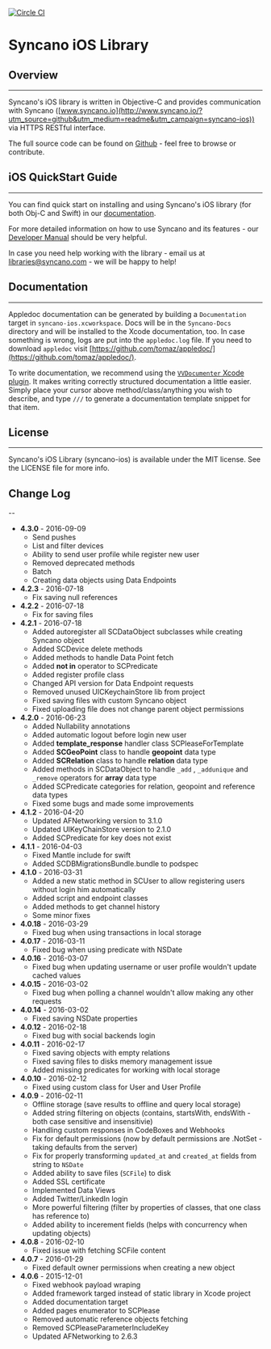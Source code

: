[![Circle CI](https://circleci.com/gh/Syncano/syncano-ios/tree/master.svg?style=svg)](https://circleci.com/gh/Syncano/syncano-ios/tree/master)

# Syncano iOS Library

## Overview
---

Syncano's iOS library is written in Objective-C and provides communication with Syncano ([www.syncano.io](http://www.syncano.io/?utm_source=github&utm_medium=readme&utm_campaign=syncano-ios)) via HTTPS RESTful interface.

The full source code can be found on [Github](https://github.com/Syncano/syncano-ios) - feel free to browse or contribute.

## iOS QuickStart Guide
---

You can find quick start on installing and using Syncano's iOS library (for both Obj-C and Swift) in our [documentation](http://docs.syncano.com/docs/ios/?utm_source=github&utm_medium=readme&utm_campaign=syncano-ios).

For more detailed information on how to use Syncano and its features - our [Developer Manual](http://docs.syncano.com/docs/getting-started-with-syncano/?utm_source=github&utm_medium=readme&utm_campaign=syncano-ios) should be very helpful.

In case you need help working with the library - email us at libraries@syncano.com - we will be happy to help!

## Documentation
-------------

 Appledoc documentation can be generated by building a `Documentation` target in `syncano-ios.xcworkspace`. Docs will be in the `Syncano-Docs` directory and will be installed to the Xcode documentation, too. In case something is wrong, logs are put into the `appledoc.log` file. If you need to download `appledoc` visit [https://github.com/tomaz/appledoc/](https://github.com/tomaz/appledoc/).

To write documentation, we recommend using the [`VVDocumenter` Xcode plugin](https://github.com/onevcat/VVDocumenter-Xcode). It makes writing correctly structured documentation a little easier. Simply place your cursor above method/class/anything you wish to describe, and type `///` to generate a documentation template snippet for that item.

## License
---

Syncano's iOS Library (syncano-ios) is available under the MIT license. See the LICENSE file for more info.

## Change Log
--
* **4.3.0** - 2016-09-09
    * Send pushes
    * List and filter devices
    * Ability to send user profile while register new user
    * Removed deprecated methods
    * Batch
    * Creating data objects using Data Endpoints
* **4.2.3** - 2016-07-18
    * Fix saving null references
* **4.2.2** - 2016-07-18
    * Fix for saving files
* **4.2.1** - 2016-07-18
    * Added autoregister all SCDataObject subclasses while creating Syncano object
    * Added SCDevice delete methods
    * Added methods to handle Data Point fetch
    * Added **not in** operator to SCPredicate
    * Added register profile class
    * Changed API version for Data Endpoint requests
    * Removed unused UICKeychainStore lib from project
    * Fixed saving files with custom Syncano object
    * Fixed uploading file does not change parent object permissions
* **4.2.0** - 2016-06-23
    * Added Nullability annotations
    * Added automatic logout before login new user
    * Added **template_response** handler class SCPleaseForTemplate
    * Added **SCGeoPoint** class to handle **geopoint** data type
    * Added **SCRelation** class to handle **relation** data type
    * Added methods in SCDataObject to handle  `_add` , `_addunique` and `_remove` operators for **array** data type
    * Added SCPredicate categories for relation, geopoint and reference data types
    * Fixed some bugs and made some improvements
* **4.1.2** - 2016-04-20
    * Updated AFNetworking version to 3.1.0
    * Updated UIKeyChainStore version to 2.1.0
    * Added SCPredicate for key does not exist
* **4.1.1** - 2016-04-03
    * Fixed Mantle include for swift
    * Added SCDBMigrationsBundle.bundle to podspec
* **4.1.0** - 2016-03-31
    * Added a new static method in SCUser to allow registering users without login him automatically
    * Added script and endpoint classes
    * Added methods to get channel history
    * Some minor fixes
* **4.0.18** - 2016-03-29
    * Fixed bug when using transactions in local storage
* **4.0.17** - 2016-03-11
    * Fixed bug when using predicate with NSDate
* **4.0.16** - 2016-03-07
    * Fixed bug when updating username or user profile wouldn't update cached values
* **4.0.15** - 2016-03-02
    * Fixed bug when polling a channel wouldn't allow making any other requests
* **4.0.14** - 2016-03-02
    * Fixed saving NSDate properties
* **4.0.12** - 2016-02-18
    * Fixed bug with social backends login
* **4.0.11** - 2016-02-17
    * Fixed saving objects with empty relations
    * Fixed saving files to disks memory management issue
    * Added missing predicates for working with local storage
* **4.0.10** - 2016-02-12
    * Fixed using custom class for User and User Profile
* **4.0.9** - 2016-02-11
    * Offline storage (save results to offline and query local storage)
    * Added string filtering on objects (contains, startsWith, endsWith - both case sensitive and insensitivie)
    * Handling custom responses in CodeBoxes and Webhooks
    * Fix for default permissions (now by default permissions are .NotSet - taking defaults from the server)
    * Fix for properly transforming `updated_at` and `created_at` fields from string to `NSDate`
    * Added ability to save files (`SCFile`) to disk
    * Added SSL certificate  
    * Implemented Data Views
    * Added Twitter/LinkedIn login
    * More powerful filtering (filter by properties of classes, that one class has reference to)
    * Added ability to incerement fields (helps with concurrency when updating objects)
* **4.0.8** - 2016-02-10
    * Fixed issue with fetching SCFile content
* **4.0.7** - 2016-01-29
    * Fixed default owner permissions when creating a new object
* **4.0.6** - 2015-12-01
    * Fixed webhook payload wraping
    * Added framework targed instead of static library in Xcode project
    * Added documentation target
    * Added pages enumerator to SCPlease
    * Removed automatic reference objects fetching
    * Removed SCPleaseParameterIncludeKey
    * Updated AFNetworking to 2.6.3
